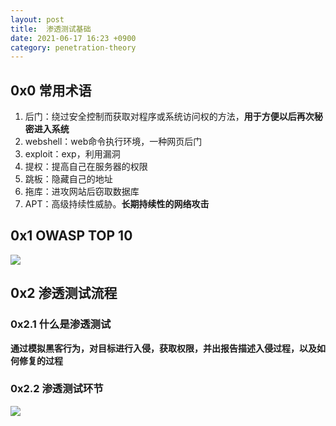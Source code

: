 ```yaml
---
layout: post
title:  渗透测试基础
date: 2021-06-17 16:23 +0900
category: penetration-theory
---
```


## 0x0 常用术语

1. 后门：绕过安全控制而获取对程序或系统访问权的方法，**用于方便以后再次秘密进入系统**
2. webshell：web命令执行环境，一种网页后门
3. exploit：exp，利用漏洞
4. 提权：提高自己在服务器的权限
5. 跳板：隐藏自己的地址
6. 拖库：进攻网站后窃取数据库
7. APT：高级持续性威胁。**长期持续性的网络攻击**

## 0x1 OWASP TOP 10

![](/images/20210617-1.png)

## 0x2 渗透测试流程

### 0x2.1 什么是渗透测试

**通过模拟黑客行为，对目标进行入侵，获取权限，并出报告描述入侵过程，以及如何修复的过程**  

### 0x2.2 渗透测试环节

![](/images/20210617-2.png)
